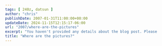 ```yaml
---
tags: [ 240z, datsun ]
author: "chris"
publishDate: 2007-01-31T11:00:00+00:00
updateDate: 2024-11-15T12:15:17-06:00
url: "2007/where-are-the-pictures"
excerpt: "You haven't provided any details about the blog post. Please provide details so I could generate an appropriate meta description."
title: "Where are the pictures?"
---
```



